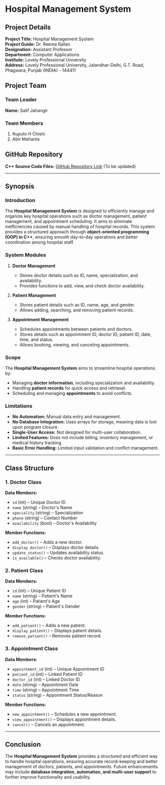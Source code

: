 # Hospital Management System

## Project Details
**Project Title:** Hospital Management System  
**Project Guide:** Dr. Reema Rallan  
**Designation:** Assistant Professor  
**Department:** Computer Applications  
**Institute:** Lovely Professional University  
**Address:** Lovely Professional University, Jalandhar-Delhi, G.T. Road, Phagwara, Punjab (INDIA) - 144411  

## Project Team
### Team Leader
**Name:** Salif Jahangir  
### Team Members
1. Kuputo H Chishi  
2. Abir Mahanta  

## GitHub Repository
**C++ Source Code Files:** [GitHub Repository Link](https://github.com/itsmeabirmohanta/oop-ca2) (To be updated)

---

## Synopsis

### Introduction
The **Hospital Management System** is designed to efficiently manage and organize key hospital operations such as doctor management, patient management, and appointment scheduling. It aims to eliminate inefficiencies caused by manual handling of hospital records. This system provides a structured approach through **object-oriented programming (OOP) in C++**, ensuring smooth day-to-day operations and better coordination among hospital staff.

### System Modules
1. **Doctor Management**
   - Stores doctor details such as ID, name, specialization, and availability.
   - Provides functions to add, view, and check doctor availability.

2. **Patient Management**
   - Stores patient details such as ID, name, age, and gender.
   - Allows adding, searching, and removing patient records.

3. **Appointment Management**
   - Schedules appointments between patients and doctors.
   - Stores details such as appointment ID, doctor ID, patient ID, date, time, and status.
   - Allows booking, viewing, and canceling appointments.

### Scope
The **Hospital Management System** aims to streamline hospital operations by:
- Managing **doctor information**, including specialization and availability.
- Handling **patient records** for quick access and retrieval.
- Scheduling and managing **appointments** to avoid conflicts.

### Limitations
- **No Automation:** Manual data entry and management.
- **No Database Integration:** Uses arrays for storage, meaning data is lost upon program closure.
- **Single-User Access:** Not designed for multi-user collaboration.
- **Limited Features:** Does not include billing, inventory management, or medical history tracking.
- **Basic Error Handling:** Limited input validation and conflict management.

---

## Class Structure

### 1. Doctor Class
**Data Members:**
- `id` (int) – Unique Doctor ID
- `name` (string) – Doctor's Name
- `speciality` (string) – Specialization
- `phone` (string) – Contact Number
- `availability` (bool) – Doctor's Availability

**Member Functions:**
- `add_doctor()` – Adds a new doctor.
- `display_doctor()` – Displays doctor details.
- `update_status()` – Updates availability status.
- `is_available()` – Checks doctor availability.

### 2. Patient Class
**Data Members:**
- `id` (int) – Unique Patient ID
- `name` (string) – Patient's Name
- `age` (int) – Patient's Age
- `gender` (string) – Patient's Gender

**Member Functions:**
- `add_patient()` – Adds a new patient.
- `display_patient()` – Displays patient details.
- `remove_patient()` – Removes patient record.

### 3. Appointment Class
**Data Members:**
- `appointment_id` (int) – Unique Appointment ID
- `patient_id` (int) – Linked Patient ID
- `doctor_id` (int) – Linked Doctor ID
- `date` (string) – Appointment Date
- `time` (string) – Appointment Time
- `status` (string) – Appointment Status/Reason

**Member Functions:**
- `new_appointment()` – Schedules a new appointment.
- `view_appointment()` – Displays appointment details.
- `cancel()` – Cancels an appointment.

---

## Conclusion
The **Hospital Management System** provides a structured and efficient way to handle hospital operations, ensuring accurate record-keeping and better management of doctors, patients, and appointments. Future enhancements may include **database integration, automation, and multi-user support** to further improve functionality and usability.
